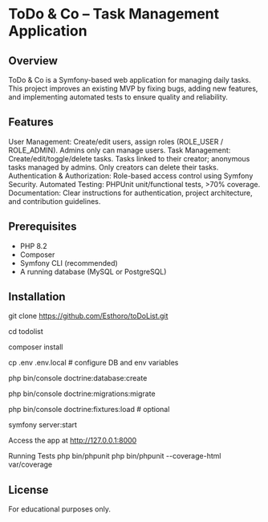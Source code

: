 # ToDo & Co – Task Management Application
## Overview

ToDo & Co is a Symfony-based web application for managing daily tasks. This project improves an existing MVP by fixing bugs, adding new features, and implementing automated tests to ensure quality and reliability.

## Features

User Management: Create/edit users, assign roles (ROLE_USER / ROLE_ADMIN). Admins only can manage users.
Task Management: Create/edit/toggle/delete tasks. Tasks linked to their creator; anonymous tasks managed by admins. Only creators can delete their tasks.
Authentication & Authorization: Role-based access control using Symfony Security.
Automated Testing: PHPUnit unit/functional tests, >70% coverage.
Documentation: Clear instructions for authentication, project architecture, and contribution guidelines.

## Prerequisites

- PHP 8.2
- Composer
- Symfony CLI (recommended)
- A running database (MySQL or PostgreSQL)

## Installation
git clone https://github.com/Esthoro/toDoList.git

cd todolist

composer install

cp .env .env.local   # configure DB and env variables

php bin/console doctrine:database:create

php bin/console doctrine:migrations:migrate

php bin/console doctrine:fixtures:load  # optional

symfony server:start

Access the app at http://127.0.0.1:8000

Running Tests
php bin/phpunit
php bin/phpunit --coverage-html var/coverage

## License

For educational purposes only.
